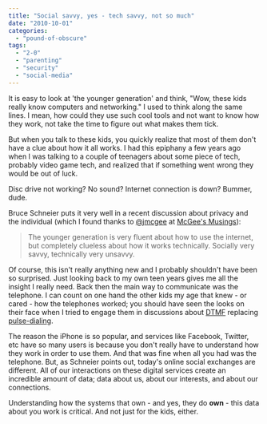 ```yaml
---
title: "Social savvy, yes - tech savvy, not so much"
date: "2010-10-01"
categories: 
  - "pound-of-obscure"
tags: 
  - "2-0"
  - "parenting"
  - "security"
  - "social-media"
---
```


It is easy to look at 'the younger generation' and think, "Wow, these kids really know computers and networking." I used to think along the same lines. I mean, how could they use such cool tools and not want to know how they work, not take the time to figure out what makes them tick.

But when you talk to these kids, you quickly realize that most of them don't have a clue about how it all works. I had this epiphany a few years ago when I was talking to a couple of teenagers about some piece of tech, probably video game tech, and realized that if something went wrong they would be out of luck.

Disc drive not working? No sound? Internet connection is down? Bummer, dude.

Bruce Schneier puts it very well in a recent discussion about privacy and the individual (which I found thanks to [@jmcgee](http://twitter.com/jmcgee) at [McGee's Musings](http://www.mcgeesmusings.net/2010/09/13/bruce-schneiers-insights-on-tomorrows-privacy-environment/)):

> The younger generation is very fluent about how to use the internet, but completely clueless about how it works technically. Socially very savvy, technically very unsavvy.

Of course, this isn't really anything new and I probably shouldn't have been so surprised. Just looking back to my own teen years gives me all the insight I really need. Back then the main way to communicate was the telephone. I can count on one hand the other kids my age that knew - or cared - how the telephones worked; you should have seen the looks on their face when I tried to engage them in discussions about [DTMF](http://en.wikipedia.org/wiki/Dual-tone_multi-frequency) replacing [pulse-dialing](http://en.wikipedia.org/wiki/Pulse_dialing).

The reason the iPhone is so popular, and services like Facebook, Twitter, etc have so many users is because you don't really have to understand how they work in order to use them. And that was fine when all you had was the telephone. But, as Schneier points out, today's online social exchanges are different. All of our interactions on these digital services create an incredible amount of data; data about us, about our interests, and about our connections.

Understanding how the systems that own - and yes, they do **own** - this data about you work is critical. And not just for the kids, either.
